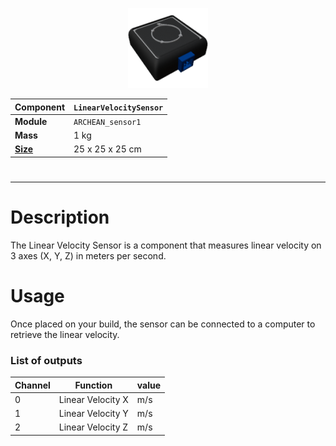 <p align="center">
    <img src="LinearVelocitySensor.png" />
</p>

|Component|`LinearVelocitySensor`|
|---|---|
|**Module**|`ARCHEAN_sensor1`|
|**Mass**| 1 kg|
|[**Size**](# "Based on the component's occupancy in a fixed 25cm grid.")|25 x 25 x 25 cm|
#

#
---

# Description
The Linear Velocity Sensor is a component that measures linear velocity on 3 axes (X, Y, Z) in meters per second.

# Usage
Once placed on your build, the sensor can be connected to a computer to retrieve the linear velocity.

### List of outputs
|Channel|Function|value|
|---|---|---|
|0|Linear Velocity X|m/s|
|1|Linear Velocity Y|m/s|
|2|Linear Velocity Z|m/s|
